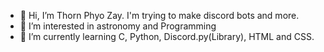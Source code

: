 - 👋 Hi, I’m Thorn Phyo Zay. I'm trying to make discord bots and more.
- 👀 I’m interested in astronomy and Programming
- 🌱 I’m currently learning C, Python, Discord.py(Library), HTML and CSS.

<!---
thorn-phyo-zay/thorn-phyo-zay is a ✨ special ✨ repository because its `README.md` (this file) appears on your GitHub profile.
You can click the Preview link to take a look at your changes.
--->
